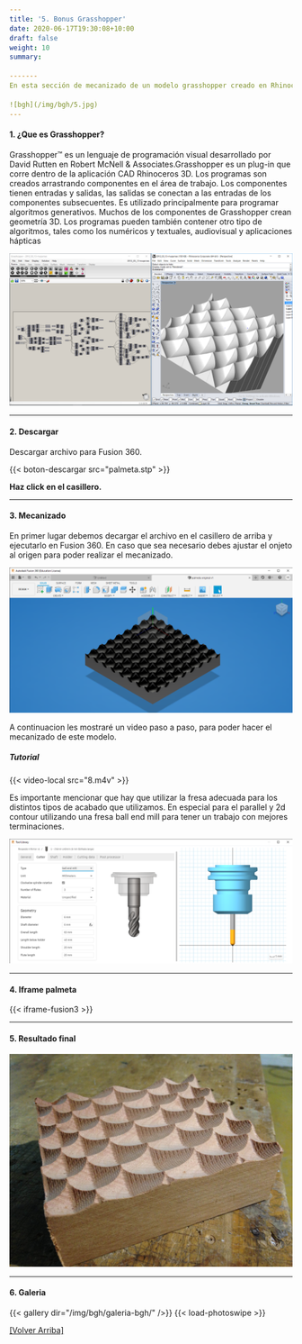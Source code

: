 ```yaml
---
title: '5. Bonus Grasshopper'
date: 2020-06-17T19:30:08+10:00
draft: false
weight: 10
summary: 

-------
En esta sección de mecanizado de un modelo grasshopper creado en Rhinoceros 3d, explicaré que es grasshopper y luego explicaré paso a paso en un video como mecanizar este objeto en Fusion 360. Además podrán ver fotos del resultado final y agregare el iframe del modelo.

![bgh](/img/bgh/5.jpg)
--- 
```


#### 1. ¿Que es Grasshopper?

Grasshopper™ es un lenguaje de programación visual desarrollado por David Rutten en Robert McNell & Associates.Grasshopper es un plug-in que corre dentro de la aplicación CAD Rhinoceros 3D. Los programas son creados arrastrando componentes en el área de trabajo. Los componentes tienen entradas y salidas, las salidas se conectan a las entradas de los componentes subsecuentes. Es utilizado principalmente para programar algoritmos generativos. Muchos de los componentes de Grasshopper crean geometría 3D. Los programas pueden también contener otro tipo de algoritmos, tales como los numéricos y textuales, audiovisual​ y aplicaciones hápticas

![Grasshopper](/img/bgh/1.png)

---
#### 2. Descargar
Descargar archivo para Fusion 360.

{{< boton-descargar src="palmeta.stp" >}}  

**Haz click en el casillero.**

--- 
#### 3. Mecanizado

En primer lugar debemos decargar el archivo en el casillero de arriba y ejecutarlo en Fusion 360. En caso que sea necesario debes ajustar el onjeto al origen para poder realizar el mecanizado.

![Grasshopper](/img/bgh/2.png)

A continuacion les mostraré un video paso a paso, para poder hacer el mecanizado de este modelo. 
##### Tutorial
{{< video-local src="8.m4v" >}}

Es importante mencionar que hay que utilizar la fresa adecuada para los distintos tipos de acabado que utilizamos. En especial para el parallel y 2d contour utilizando una fresa ball end mill para tener un trabajo con mejores terminaciones.

![Fresa ball end mill](/img/bgh/3.png)

--- 

#### 4. Iframe palmeta

{{< iframe-fusion3 >}}

---
#### 5. Resultado final

![Grasshopper](/img/bgh/4.jpg)

--- 

#### 6. Galeria

{{< gallery dir="/img/bgh/galeria-bgh/" />}} {{< load-photoswipe >}}


[[Volver Arriba]]() 